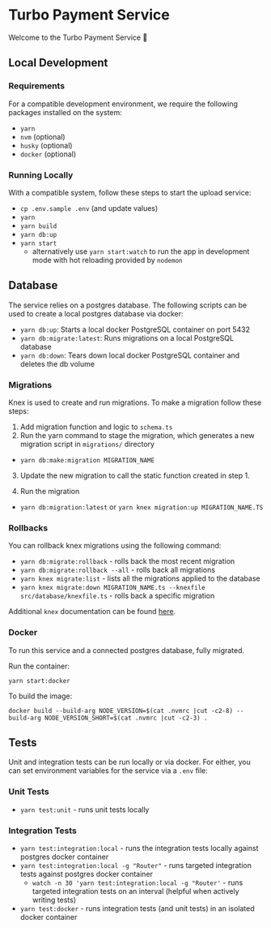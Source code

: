 # Turbo Payment Service

Welcome to the Turbo Payment Service 👋

## Local Development

### Requirements

For a compatible development environment, we require the following packages installed on the system:

- `yarn`
- `nvm` (optional)
- `husky` (optional)
- `docker` (optional)

### Running Locally

With a compatible system, follow these steps to start the upload service:

- `cp .env.sample .env` (and update values)
- `yarn`
- `yarn build`
- `yarn db:up`
- `yarn start`
  - alternatively use `yarn start:watch` to run the app in development mode with hot reloading provided by `nodemon`

## Database

The service relies on a postgres database. The following scripts can be used to create a local postgres database via docker:

- `yarn db:up`: Starts a local docker PostgreSQL container on port 5432
- `yarn db:migrate:latest`: Runs migrations on a local PostgreSQL database
- `yarn db:down`: Tears down local docker PostgreSQL container and deletes the db volume

### Migrations

Knex is used to create and run migrations. To make a migration follow these steps:

1. Add migration function and logic to `schema.ts`
2. Run the yarn command to stage the migration, which generates a new migration script in `migrations/` directory

- `yarn db:make:migration MIGRATION_NAME`

3. Update the new migration to call the static function created in step 1.

4. Run the migration

- `yarn db:migration:latest` or `yarn knex migration:up MIGRATION_NAME.TS`

### Rollbacks

You can rollback knex migrations using the following command:

- `yarn db:migrate:rollback` - rolls back the most recent migration
- `yarn db:migrate:rollback --all` - rolls back all migrations
- `yarn knex migrate:list` - lists all the migrations applied to the database
- `yarn knex migrate:down MIGRATION_NAME.ts --knexfile src/database/knexfile.ts` - rolls back a specific migration

Additional `knex` documentation can be found [here](https://knexjs.org/guide/migrations.html).

### Docker

To run this service and a connected postgres database, fully migrated.

Run the container:

```shell
yarn start:docker
```

To build the image:

```shell
docker build --build-arg NODE_VERSION=$(cat .nvmrc |cut -c2-8) --build-arg NODE_VERSION_SHORT=$(cat .nvmrc |cut -c2-3) .
```

## Tests

Unit and integration tests can be run locally or via docker. For either, you can set environment variables for the service via a `.env` file:

### Unit Tests

- `yarn test:unit` - runs unit tests locally

### Integration Tests

- `yarn test:integration:local` - runs the integration tests locally against postgres docker container
- `yarn test:integration:local -g "Router"` - runs targeted integration tests against postgres docker container
  - `watch -n 30 'yarn test:integration:local -g "Router'` - runs targeted integration tests on an interval (helpful when actively writing tests)
- `yarn test:docker` - runs integration tests (and unit tests) in an isolated docker container
